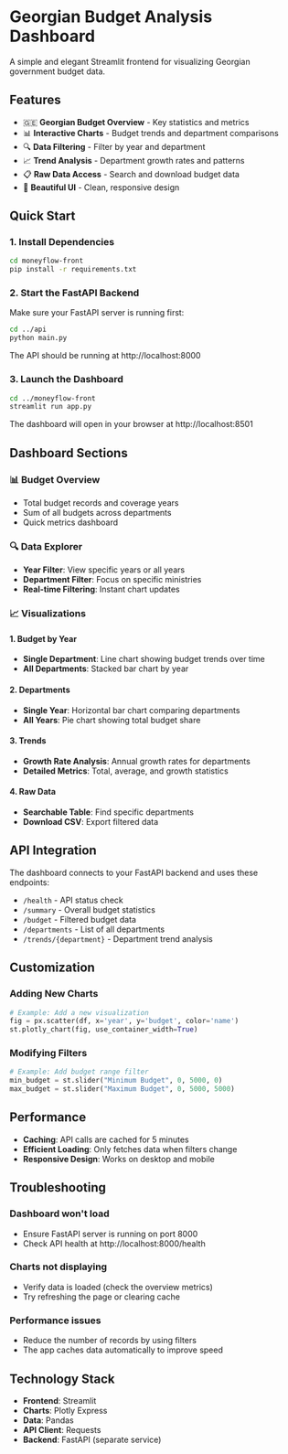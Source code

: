 # Georgian Budget Analysis Dashboard

A simple and elegant Streamlit frontend for visualizing Georgian government budget data.

## Features

- 🇬🇪 **Georgian Budget Overview** - Key statistics and metrics
- 📊 **Interactive Charts** - Budget trends and department comparisons
- 🔍 **Data Filtering** - Filter by year and department
- 📈 **Trend Analysis** - Department growth rates and patterns
- 📋 **Raw Data Access** - Search and download budget data
- 🎨 **Beautiful UI** - Clean, responsive design

## Quick Start

### 1. Install Dependencies

```bash
cd moneyflow-front
pip install -r requirements.txt
```

### 2. Start the FastAPI Backend

Make sure your FastAPI server is running first:

```bash
cd ../api
python main.py
```

The API should be running at http://localhost:8000

### 3. Launch the Dashboard

```bash
cd ../moneyflow-front
streamlit run app.py
```

The dashboard will open in your browser at http://localhost:8501

## Dashboard Sections

### 📊 Budget Overview
- Total budget records and coverage years
- Sum of all budgets across departments
- Quick metrics dashboard

### 🔍 Data Explorer
- **Year Filter**: View specific years or all years
- **Department Filter**: Focus on specific ministries
- **Real-time Filtering**: Instant chart updates

### 📈 Visualizations

#### 1. Budget by Year
- **Single Department**: Line chart showing budget trends over time
- **All Departments**: Stacked bar chart by year

#### 2. Departments
- **Single Year**: Horizontal bar chart comparing departments
- **All Years**: Pie chart showing total budget share

#### 3. Trends
- **Growth Rate Analysis**: Annual growth rates for departments
- **Detailed Metrics**: Total, average, and growth statistics

#### 4. Raw Data
- **Searchable Table**: Find specific departments
- **Download CSV**: Export filtered data

## API Integration

The dashboard connects to your FastAPI backend and uses these endpoints:

- `/health` - API status check
- `/summary` - Overall budget statistics
- `/budget` - Filtered budget data
- `/departments` - List of all departments
- `/trends/{department}` - Department trend analysis

## Customization

### Adding New Charts

```python
# Example: Add a new visualization
fig = px.scatter(df, x='year', y='budget', color='name')
st.plotly_chart(fig, use_container_width=True)
```

### Modifying Filters

```python
# Example: Add budget range filter
min_budget = st.slider("Minimum Budget", 0, 5000, 0)
max_budget = st.slider("Maximum Budget", 0, 5000, 5000)
```

## Performance

- **Caching**: API calls are cached for 5 minutes
- **Efficient Loading**: Only fetches data when filters change
- **Responsive Design**: Works on desktop and mobile

## Troubleshooting

### Dashboard won't load
- Ensure FastAPI server is running on port 8000
- Check API health at http://localhost:8000/health

### Charts not displaying
- Verify data is loaded (check the overview metrics)
- Try refreshing the page or clearing cache

### Performance issues
- Reduce the number of records by using filters
- The app caches data automatically to improve speed

## Technology Stack

- **Frontend**: Streamlit
- **Charts**: Plotly Express
- **Data**: Pandas
- **API Client**: Requests
- **Backend**: FastAPI (separate service)
